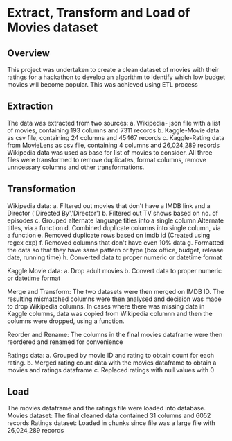 # Extract, Transform and Load of Movies dataset

## Overview
This project was undertaken to create a clean dataset of movies with their ratings for a hackathon to develop an algorithm to identify which low budget movies will become popular. This was achieved using ETL process

## Extraction
The data was extracted from two sources:
a. Wikipedia- json file with a list of movies, containing 193 columns and 7311 records
b. Kaggle-Movie data as csv file, containing 24 columns and 45467 records
c. Kaggle-Rating data from MovieLens as csv file, containing 4 columns and 26,024,289 records 
Wikipedia data was used as base for list of movies to consider. All three files were transformed to remove duplicates, format columns, remove unncessary columns and other transformations.

## Transformation
Wikipedia data:
a. Filtered out movies that don't have a IMDB link and a Director ('Directed By','Director')
b. Filtered out TV shows based on no. of episodes 
c. Grouped alternate language titles into a single column Alternate titles, via a function
d. Combined duplicate columns into single column, via a function
e. Removed duplicate rows based on imdb id (Created using regex exp)
f. Removed columns that don't have even 10% data
g. Formatted the data so that they have same pattern or type (box office, budget, release date, running time) 
h. Converted data to proper numeric or datetime format

Kaggle Movie data:
a. Drop adult movies
b. Convert data to proper numeric or datetime format

Merge and Transform:
The two datasets were then merged on IMDB ID. The resulting mismatched columns were then analysed and decision was made to drop Wikipedia columns. In cases where there was missing data in Kaggle columns, data was copied from Wikipedia columnn and then the columns were dropped, using a function.

Reorder and Rename:
The columns in the final movies dataframe were then reordered and renamed for convenience

Ratings data:
a. Grouped by movie ID and rating to obtain count for each rating.
b. Merged rating count data with the movies dataframe to obtain a movies and ratings dataframe 
c. Replaced ratings with null values with 0

## Load
The movies dataframe and the ratings file were loaded into database.
Movies dataset: The final cleaned data contained 31 columns and 6052 records
Ratings dataset: Loaded in chunks since file was a large file with 26,024,289 records
